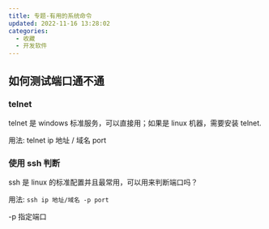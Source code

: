 ```yaml
---
title: 专题-有用的系统命令
updated: 2022-11-16 13:28:02
categories:
  - 收藏
  - 开发软件
---
```


## 如何测试端口通不通

### telnet

telnet 是 windows 标准服务，可以直接用；如果是 linux 机器，需要安装 telnet.

用法: telnet ip 地址 / 域名 port

### 使用 ssh 判断

ssh 是 linux 的标准配置并且最常用，可以用来判断端口吗？

用法: `ssh ip 地址/域名 -p port`

-p 指定端口
